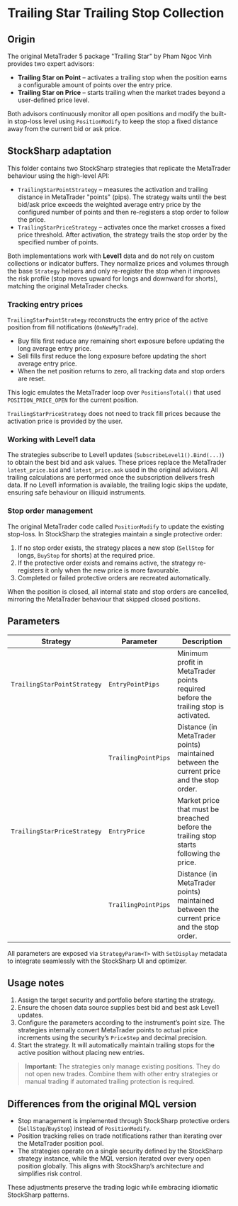# Trailing Star Trailing Stop Collection

## Origin

The original MetaTrader 5 package "Trailing Star" by Pham Ngoc Vinh provides two expert advisors:

* **Trailing Star on Point** – activates a trailing stop when the position earns a configurable amount of points over the entry price.
* **Trailing Star on Price** – starts trailing when the market trades beyond a user-defined price level.

Both advisors continuously monitor all open positions and modify the built-in stop-loss level using `PositionModify` to keep the stop a fixed distance away from the current bid or ask price.

## StockSharp adaptation

This folder contains two StockSharp strategies that replicate the MetaTrader behaviour using the high-level API:

* `TrailingStarPointStrategy` – measures the activation and trailing distance in MetaTrader "points" (pips). The strategy waits until the best bid/ask price exceeds the weighted average entry price by the configured number of points and then re-registers a stop order to follow the price.
* `TrailingStarPriceStrategy` – activates once the market crosses a fixed price threshold. After activation, the strategy trails the stop order by the specified number of points.

Both implementations work with **Level1** data and do not rely on custom collections or indicator buffers. They normalize prices and volumes through the base `Strategy` helpers and only re-register the stop when it improves the risk profile (stop moves upward for longs and downward for shorts), matching the original MetaTrader checks.

### Tracking entry prices

`TrailingStarPointStrategy` reconstructs the entry price of the active position from fill notifications (`OnNewMyTrade`).

* Buy fills first reduce any remaining short exposure before updating the long average entry price.
* Sell fills first reduce the long exposure before updating the short average entry price.
* When the net position returns to zero, all tracking data and stop orders are reset.

This logic emulates the MetaTrader loop over `PositionsTotal()` that used `POSITION_PRICE_OPEN` for the current position.

`TrailingStarPriceStrategy` does not need to track fill prices because the activation price is provided by the user.

### Working with Level1 data

The strategies subscribe to Level1 updates (`SubscribeLevel1().Bind(...)`) to obtain the best bid and ask values. These prices replace the MetaTrader `latest_price.bid` and `latest_price.ask` used in the original advisors. All trailing calculations are performed once the subscription delivers fresh data. If no Level1 information is available, the trailing logic skips the update, ensuring safe behaviour on illiquid instruments.

### Stop order management

The original MetaTrader code called `PositionModify` to update the existing stop-loss. In StockSharp the strategies maintain a single protective order:

1. If no stop order exists, the strategy places a new stop (`SellStop` for longs, `BuyStop` for shorts) at the required price.
2. If the protective order exists and remains active, the strategy re-registers it only when the new price is more favourable.
3. Completed or failed protective orders are recreated automatically.

When the position is closed, all internal state and stop orders are cancelled, mirroring the MetaTrader behaviour that skipped closed positions.

## Parameters

| Strategy | Parameter | Description |
| --- | --- | --- |
| `TrailingStarPointStrategy` | `EntryPointPips` | Minimum profit in MetaTrader points required before the trailing stop is activated. |
| | `TrailingPointPips` | Distance (in MetaTrader points) maintained between the current price and the stop order. |
| `TrailingStarPriceStrategy` | `EntryPrice` | Market price that must be breached before the trailing stop starts following the price. |
| | `TrailingPointPips` | Distance (in MetaTrader points) maintained between the current price and the stop order. |

All parameters are exposed via `StrategyParam<T>` with `SetDisplay` metadata to integrate seamlessly with the StockSharp UI and optimizer.

## Usage notes

1. Assign the target security and portfolio before starting the strategy.
2. Ensure the chosen data source supplies best bid and best ask Level1 updates.
3. Configure the parameters according to the instrument’s point size. The strategies internally convert MetaTrader points to actual price increments using the security’s `PriceStep` and decimal precision.
4. Start the strategy. It will automatically maintain trailing stops for the active position without placing new entries.

> **Important:** The strategies only manage existing positions. They do not open new trades. Combine them with other entry strategies or manual trading if automated trailing protection is required.

## Differences from the original MQL version

* Stop management is implemented through StockSharp protective orders (`SellStop`/`BuyStop`) instead of `PositionModify`.
* Position tracking relies on trade notifications rather than iterating over the MetaTrader position pool.
* The strategies operate on a single security defined by the StockSharp strategy instance, while the MQL version iterated over every open position globally. This aligns with StockSharp’s architecture and simplifies risk control.

These adjustments preserve the trading logic while embracing idiomatic StockSharp patterns.

